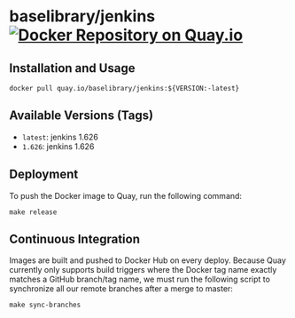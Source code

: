 # baselibrary/jenkins [![Docker Repository on Quay.io](https://quay.io/repository/baselibrary/jenkins/status "Docker Repository on Quay.io")](https://quay.io/repository/baselibrary/jenkins)

## Installation and Usage

    docker pull quay.io/baselibrary/jenkins:${VERSION:-latest}

## Available Versions (Tags)

* `latest`: jenkins 1.626
* `1.626`: jenkins 1.626

## Deployment

To push the Docker image to Quay, run the following command:

    make release

## Continuous Integration

Images are built and pushed to Docker Hub on every deploy. Because Quay currently only supports build triggers where the Docker tag name exactly matches a GitHub branch/tag name, we must run the following script to synchronize all our remote branches after a merge to master:

    make sync-branches
